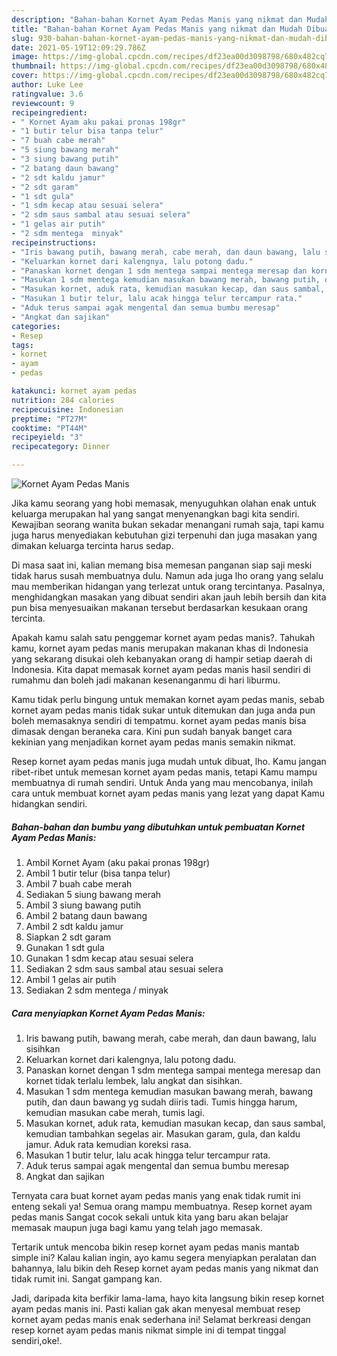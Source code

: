 ```yaml
---
description: "Bahan-bahan Kornet Ayam Pedas Manis yang nikmat dan Mudah Dibuat"
title: "Bahan-bahan Kornet Ayam Pedas Manis yang nikmat dan Mudah Dibuat"
slug: 930-bahan-bahan-kornet-ayam-pedas-manis-yang-nikmat-dan-mudah-dibuat
date: 2021-05-19T12:09:29.786Z
image: https://img-global.cpcdn.com/recipes/df23ea00d3098798/680x482cq70/kornet-ayam-pedas-manis-foto-resep-utama.jpg
thumbnail: https://img-global.cpcdn.com/recipes/df23ea00d3098798/680x482cq70/kornet-ayam-pedas-manis-foto-resep-utama.jpg
cover: https://img-global.cpcdn.com/recipes/df23ea00d3098798/680x482cq70/kornet-ayam-pedas-manis-foto-resep-utama.jpg
author: Luke Lee
ratingvalue: 3.6
reviewcount: 9
recipeingredient:
- " Kornet Ayam aku pakai pronas 198gr"
- "1 butir telur bisa tanpa telur"
- "7 buah cabe merah"
- "5 siung bawang merah"
- "3 siung bawang putih"
- "2 batang daun bawang"
- "2 sdt kaldu jamur"
- "2 sdt garam"
- "1 sdt gula"
- "1 sdm kecap atau sesuai selera"
- "2 sdm saus sambal atau sesuai selera"
- "1 gelas air putih"
- "2 sdm mentega  minyak"
recipeinstructions:
- "Iris bawang putih, bawang merah, cabe merah, dan daun bawang, lalu sisihkan"
- "Keluarkan kornet dari kalengnya, lalu potong dadu."
- "Panaskan kornet dengan 1 sdm mentega sampai mentega meresap dan kornet tidak terlalu lembek, lalu angkat dan sisihkan."
- "Masukan 1 sdm mentega kemudian masukan bawang merah, bawang putih, dan daun bawang yg sudah diiris tadi. Tumis hingga harum, kemudian masukan cabe merah, tumis lagi."
- "Masukan kornet, aduk rata, kemudian masukan kecap, dan saus sambal, kemudian tambahkan segelas air. Masukan garam, gula, dan kaldu jamur. Aduk rata kemudian koreksi rasa."
- "Masukan 1 butir telur, lalu acak hingga telur tercampur rata."
- "Aduk terus sampai agak mengental dan semua bumbu meresap"
- "Angkat dan sajikan"
categories:
- Resep
tags:
- kornet
- ayam
- pedas

katakunci: kornet ayam pedas 
nutrition: 284 calories
recipecuisine: Indonesian
preptime: "PT27M"
cooktime: "PT44M"
recipeyield: "3"
recipecategory: Dinner

---
```



![Kornet Ayam Pedas Manis](https://img-global.cpcdn.com/recipes/df23ea00d3098798/680x482cq70/kornet-ayam-pedas-manis-foto-resep-utama.jpg)

Jika kamu seorang yang hobi memasak, menyuguhkan olahan enak untuk keluarga merupakan hal yang sangat menyenangkan bagi kita sendiri. Kewajiban seorang  wanita bukan sekadar menangani rumah saja, tapi kamu juga harus menyediakan kebutuhan gizi terpenuhi dan juga masakan yang dimakan keluarga tercinta harus sedap.

Di masa  saat ini, kalian memang bisa memesan panganan siap saji meski tidak harus susah membuatnya dulu. Namun ada juga lho orang yang selalu mau memberikan hidangan yang terlezat untuk orang tercintanya. Pasalnya, menghidangkan masakan yang dibuat sendiri akan jauh lebih bersih dan kita pun bisa menyesuaikan makanan tersebut berdasarkan kesukaan orang tercinta. 



Apakah kamu salah satu penggemar kornet ayam pedas manis?. Tahukah kamu, kornet ayam pedas manis merupakan makanan khas di Indonesia yang sekarang disukai oleh kebanyakan orang di hampir setiap daerah di Indonesia. Kita dapat memasak kornet ayam pedas manis hasil sendiri di rumahmu dan boleh jadi makanan kesenanganmu di hari liburmu.

Kamu tidak perlu bingung untuk memakan kornet ayam pedas manis, sebab kornet ayam pedas manis tidak sukar untuk ditemukan dan juga anda pun boleh memasaknya sendiri di tempatmu. kornet ayam pedas manis bisa dimasak dengan beraneka cara. Kini pun sudah banyak banget cara kekinian yang menjadikan kornet ayam pedas manis semakin nikmat.

Resep kornet ayam pedas manis juga mudah untuk dibuat, lho. Kamu jangan ribet-ribet untuk memesan kornet ayam pedas manis, tetapi Kamu mampu membuatnya di rumah sendiri. Untuk Anda yang mau mencobanya, inilah cara untuk membuat kornet ayam pedas manis yang lezat yang dapat Kamu hidangkan sendiri.

<!--inarticleads1-->

##### Bahan-bahan dan bumbu yang dibutuhkan untuk pembuatan Kornet Ayam Pedas Manis:

1. Ambil  Kornet Ayam (aku pakai pronas 198gr)
1. Ambil 1 butir telur (bisa tanpa telur)
1. Ambil 7 buah cabe merah
1. Sediakan 5 siung bawang merah
1. Ambil 3 siung bawang putih
1. Ambil 2 batang daun bawang
1. Ambil 2 sdt kaldu jamur
1. Siapkan 2 sdt garam
1. Gunakan 1 sdt gula
1. Gunakan 1 sdm kecap atau sesuai selera
1. Sediakan 2 sdm saus sambal atau sesuai selera
1. Ambil 1 gelas air putih
1. Sediakan 2 sdm mentega / minyak




<!--inarticleads2-->

##### Cara menyiapkan Kornet Ayam Pedas Manis:

1. Iris bawang putih, bawang merah, cabe merah, dan daun bawang, lalu sisihkan
1. Keluarkan kornet dari kalengnya, lalu potong dadu.
1. Panaskan kornet dengan 1 sdm mentega sampai mentega meresap dan kornet tidak terlalu lembek, lalu angkat dan sisihkan.
1. Masukan 1 sdm mentega kemudian masukan bawang merah, bawang putih, dan daun bawang yg sudah diiris tadi. Tumis hingga harum, kemudian masukan cabe merah, tumis lagi.
1. Masukan kornet, aduk rata, kemudian masukan kecap, dan saus sambal, kemudian tambahkan segelas air. Masukan garam, gula, dan kaldu jamur. Aduk rata kemudian koreksi rasa.
1. Masukan 1 butir telur, lalu acak hingga telur tercampur rata.
1. Aduk terus sampai agak mengental dan semua bumbu meresap
1. Angkat dan sajikan




Ternyata cara buat kornet ayam pedas manis yang enak tidak rumit ini enteng sekali ya! Semua orang mampu membuatnya. Resep kornet ayam pedas manis Sangat cocok sekali untuk kita yang baru akan belajar memasak maupun juga bagi kamu yang telah jago memasak.

Tertarik untuk mencoba bikin resep kornet ayam pedas manis mantab simple ini? Kalau kalian ingin, ayo kamu segera menyiapkan peralatan dan bahannya, lalu bikin deh Resep kornet ayam pedas manis yang nikmat dan tidak rumit ini. Sangat gampang kan. 

Jadi, daripada kita berfikir lama-lama, hayo kita langsung bikin resep kornet ayam pedas manis ini. Pasti kalian gak akan menyesal membuat resep kornet ayam pedas manis enak sederhana ini! Selamat berkreasi dengan resep kornet ayam pedas manis nikmat simple ini di tempat tinggal sendiri,oke!.

